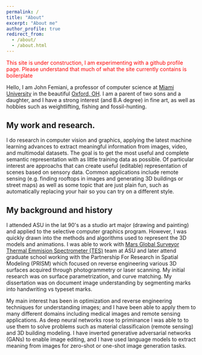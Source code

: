 ```yaml
---
permalink: /
title: "About"
excerpt: "About me"
author_profile: true
redirect_from: 
  - /about/
  - /about.html
---
```


<font color="red"> This site is under construction, I am experimenting with a github profile page. Please understand that much of what the site currently contains is boilerplate </font>

Hello, I am John Femiani, a professor of computer science at [Miami University](https://miamioh.edu/profiles/cec/john-femiani.html) in the beautiful [Oxford, OH](https://www.cityofoxford.org/). I am a parent of two sons and a daughter, and I have a strong interest (and B.A degree) in fine art, as well as hobbies such as weightlifting, fishing and fossil-hunting. 

## My work and research. 

I do research in computer vision and graphics, applying the latest machine learning advances to extract meaningful information from images, video, and multimodal datasets.  The goal is to get the most useful and complete semantic representation with as little training data as possible.  Of particular interest are approachs that can create useful (editable) representation of scenes based on sensory data. Common applications include remote sensing (e.g. finding rooftops in images and generating 3D buildings or street maps) as well as some topic that are just plain fun, such as automatically replacing your hair so you can try on a different style. 


## My background and history

I attended ASU in the lat 90's as a studio art major (drawing and painting) and applied to the selective computer graphics program. However, I was quickly drawn into the methods and algorithms used to represent the 3D models and animations. I was able to work with [Mars Global Surveyor Thermal Emmision Spectrometer (TES)](http://tes.asu.edu/) team at ASU and later attend graduate school working with the Partnership For Research in Spatial Modeling (PRISM) which focused on reverse engineering various 3D surfaces acquired through photogrammetry or laser scanning.  My initial research was on surface parametrization, and curve matching. My dissertation was on document image understanding by segmenting marks into handwriting vs typeset marks.  

My main interest has been in optimization and reverse engineering techniques for understanding images; and I have been able to apply them to many different domains including medical images and remote sensing applications. As deep neural networks rose to priminance I was able to to use them to solve problems such as material classificaion (remote sensing) and 3D building modeling. I have inverted generative adversarial networks (GANs) to enable image editing, and I have used language models to extract meaning from images for zero-shot or one-shot image generation tasks.  
